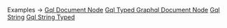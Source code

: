 <p class="ExampleLinks">Examples <span class="ExampleLinksTitleSeparator">-></span> <a href="../../examples/gql/gql-document-node">Gql Document Node</a> <span class="ExampleLinksSeparator"></span> <a href="../../examples/gql/gql-typed-graphql-document-node">Gql Typed Graphql Document Node</a> <span class="ExampleLinksSeparator"></span> <a href="../../examples/gql/gql-string">Gql String</a> <span class="ExampleLinksSeparator"></span> <a href="../../examples/gql/gql-string-typed">Gql String Typed</a></p>
